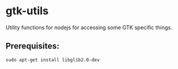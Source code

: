 # gtk-utils
Utility functions for nodejs for accessing some GTK specific things.
## Prerequisites:
```sudo apt-get install libglib2.0-dev```